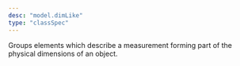 ```yaml
---
desc: "model.dimLike"
type: "classSpec"
---
```


Groups elements which describe a measurement forming part of the physical dimensions
of
an object.